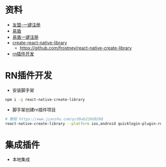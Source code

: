 # 资料
- [友盟-一键注册](https://developer.umeng.com/docs/143070/detail/147392)
- [易盾](https://dun.163.com/product/phone-verification)
- [易盾一键注册](https://github.com/yidun/quickpass-plugin-rn.git)
- [create-react-native-library](https://medium.com/simform-engineering/create-and-publish-react-native-package-d89c68b3ccc0)
  - https://github.com/frostney/react-native-create-library
- [rn插件开发](https://www.jianshu.com/p/d9ab220d9288)

# RN插件开发
- 安装脚手架
```bash
npm i -g react-native-create-library
```
- 脚手架创建rn插件项目
```bash
# 教程 https://www.jianshu.com/p/d9ab220d9288
react-native-create-library --platform ios,android quicklogin-plugin-rn-youmeng
```

# 集成插件
- 本地集成

